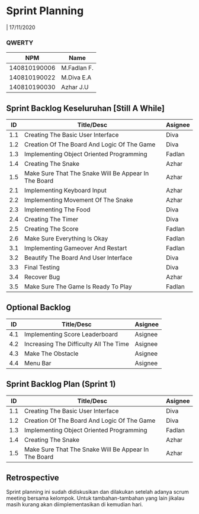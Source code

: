 # Sprint Planning 
| 17/11/2020

### QWERTY
| NPM           | Name        |
| ------------- |-------------|
| 140810190006  | M.Fadlan F. |
| 140810190022  | M.Diva E.A  |
| 140810190030  | Azhar J.U   |

## Sprint Backlog Keseluruhan [Still A While]
| ID  | Title/Desc | Asignee | 
| --- | ---------- | ------- | 
| 1.1 | Creating The Basic User Interface | Diva | 
| 1.2 | Creation Of The Board And Logic Of The Game | Diva | 
| 1.3 | Implementing Object Oriented Programming | Fadlan | 
| 1.4 | Creating The Snake | Azhar | 
| 1.5 | Make Sure That The Snake Will Be Appear In The Board | Azhar | 
| 2.1 | Implementing Keyboard Input | Azhar | 
| 2.2 | Implementing Movement Of The Snake | Azhar |
| 2.3 | Implementing The Food | Diva | 
| 2.4 | Creating The Timer | Diva | 
| 2.5 | Creating The Score | Fadlan | 
| 2.6 | Make Sure Everything Is Okay | Fadlan |
| 3.1 | Implementing Gameover And Restart | Fadlan |
| 3.2 | Beautify The Board And User Interface | Diva | 
| 3.3 | Final Testing | Diva |
| 3.4 | Recover Bug | Azhar |
| 3.5 | Make Sure The Game Is Ready To Play | Fadlan |

## Optional Backlog
| ID  | Title/Desc | Asignee | 
| --- | ---------- | ------- | 
| 4.1 | Implementing Score Leaderboard | Asignee | 
| 4.2 | Increasing The Difficulty All The Time | Asignee | 
| 4.3 | Make The Obstacle | Asignee | 
| 4.4 | Menu Bar  | Asignee | 

## Sprint Backlog Plan (Sprint 1)
| ID  | Title/Desc | Asignee | 
| --- | ---------- | ------- | 
| 1.1 | Creating The Basic User Interface | Diva | 
| 1.2 | Creation Of The Board And Logic Of The Game | Diva | 
| 1.3 | Implementing Object Oriented Programming | Fadlan | 
| 1.4 | Creating The Snake | Azhar | 
| 1.5 | Make Sure That The Snake Will Be Appear In The Board | Azhar | 

## Retrospective 

Sprint planning ini sudah didiskusikan dan dilakukan setelah adanya scrum meeting bersama kelompok. Untuk tambahan-tambahan yang lain jikalau masih kurang akan diimplementasikan di kemudian hari.
